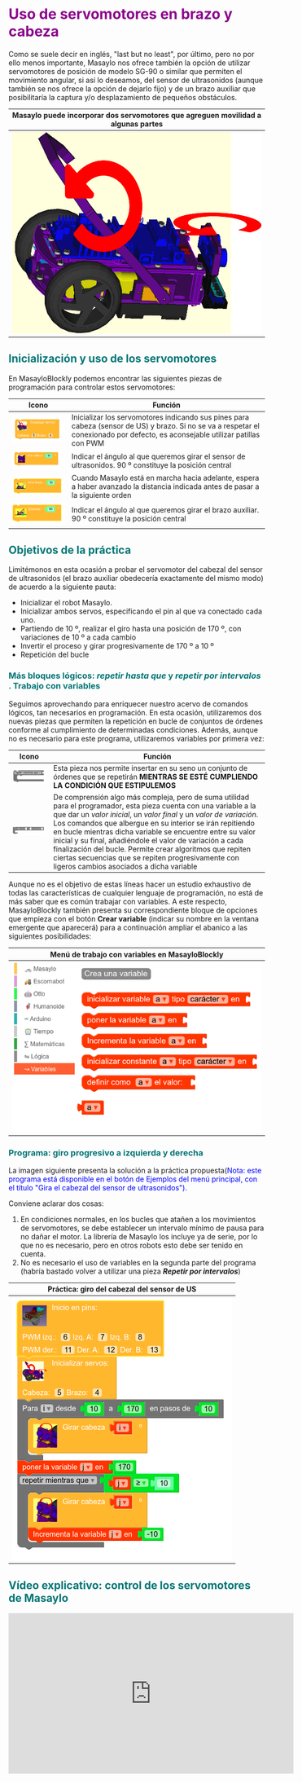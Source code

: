 # <FONT COLOR=#8B008B>Uso de servomotores en brazo y cabeza</font>

Como se suele decir en inglés, "last but no least", por último, pero no por ello menos importante, Masaylo nos ofrece también la opción de utilizar servomotores de posición de modelo SG-90 o similar que permiten el movimiento angular, si así lo deseamos, del sensor de ultrasonidos (aunque también se nos ofrece la opción de dejarlo fijo) y de un brazo auxiliar que posibilitaría la captura y/o desplazamiento de pequeños obstáculos.

<center>

| Masaylo puede incorporar dos servomotores que agreguen movilidad a algunas partes|
|:-:|
| ![Instalando servos](../img/masayloBlockly/initServos.png) |

</center>

## <FONT COLOR=#007575>**Inicialización y uso de los servomotores**</font>

En MasayloBlockly podemos encontrar las siguientes piezas de programación para controlar estos servomotores:

| Icono| Función |
|:-:|---|
| ![Inicio de servomotores](../img/masayloBlockly/iniciarServos.png) | Inicializar los servomotores indicando sus pines para cabeza (sensor de US) y brazo. Si no se va a respetar el conexionado por defecto, es aconsejable utilizar patillas con PWM |
| ![girarCabeza](../img/masayloBlockly/girarCabeza.png) | Indicar el ángulo al que queremos girar el sensor de ultrasonidos. 90 º constituye la posición central|
| ![Girar brazo](../img/masayloBlockly/girarBrazo.png) | Cuando Masaylo está en marcha hacia adelante, espera a haber avanzado la distancia indicada antes de pasar a la siguiente orden|
| ![Esperar a girar un ángulo determinado](../img/masayloBlockly/encoderEsperaAngulo.png) | Indicar el ángulo al que queremos girar el brazo auxiliar. 90 º constituye la posición central|

## <FONT COLOR=#007575>**Objetivos de la práctica**</font>

Limitémonos en esta ocasión a probar el servomotor del cabezal del sensor de ultrasonidos (el brazo auxiliar obedecería exactamente del mismo modo) de acuerdo a la siguiente pauta:

+ Inicializar el robot Masaylo.
+ Inicializar ambos servos, especificando el pin al que va conectado cada uno.
+ Partiendo de 10 º, realizar el giro hasta una posición de 170 º, con variaciones de 10 º a cada cambio
+ Invertir el proceso y girar progresivamente de 170 º a 10 º
+ Repetición del bucle

### <FONT COLOR=#007575>**Más bloques lógicos: *repetir hasta que* y *repetir por intervalos* . Trabajo con variables**</font>

Seguimos aprovechando para enriquecer nuestro acervo de comandos lógicos, tan necesarios en programación. En esta ocasión, utilizaremos dos nuevas piezas que permiten la repetición en bucle de conjuntos de órdenes conforme al cumplimiento de determinadas condiciones. Además, aunque no es necesario para este programa, utilizaremos variables por primera vez:

| Icono| Función |
|:-:|---|
| ![Repetir hasta que](../img/masayloBlockly/repetirHasta.png) | Esta pieza nos permite insertar en su seno un conjunto de órdenes que se repetirán **MIENTRAS SE ESTÉ CUMPLIENDO LA CONDICIÓN QUE ESTIPULEMOS**|
| ![girarCabeza](../img/masayloBlockly/repetirIntervalos.png) | De comprensión algo más compleja, pero de suma utilidad para el programador, esta pieza cuenta con una variable a la que dar un *valor inicial*, un *valor final* y un *valor de variación*. Los comandos que albergue en su interior se irán repitiendo en bucle mientras dicha variable se encuentre entre su valor inicial y su final, añadiéndole el valor de variación a cada finalización del bucle. Permite crear algoritmos que repiten ciertas secuencias que se repiten progresivamente con ligeros cambios asociados a dicha variable|

Aunque no es el objetivo de estas líneas hacer un estudio exhaustivo de todas las características de cualquier lenguaje de programación, no está de más saber que es común trabajar con variables. A este respecto, MasayloBlockly también presenta su correspondiente bloque de opciones que empieza con el botón **Crear variable** (indicar su nombre en la ventana emergente que aparecerá) para a continuación ampliar el abanico a las siguientes posibilidades:

<center>

| Menú de trabajo con variables en MasayloBlockly|
|:-:|
| ![Menú de variables](../img/masayloBlockly/menuVariables.png) |

</center>

### <FONT COLOR=#007575> **Programa: giro progresivo a izquierda y derecha** </font>

La imagen siguiente presenta la solución a la práctica propuesta(<font color=#0000FF>Nota: este programa está disponible en el botón de Ejemplos del menú principal, con el título "Gira el cabezal del sensor de ultrasonidos").</font>

Conviene aclarar dos cosas:

1. En condiciones normales, en los bucles que atañen a los movimientos de servomotores, se debe establecer un intervalo mínimo de pausa para no dañar el motor. La librería de Masaylo los incluye ya de serie, por lo que no es necesario, pero en otros robots esto debe ser tenido en cuenta.
2. No es necesario el uso de variables en la segunda parte del programa (habría bastado volver a utilizar una pieza ***Repetir por intervalos***)

<center>

| Práctica: giro del cabezal del sensor de US|
|:-:|
| ![Giro del cabezal del sensor de ultrasonidos](../img/masayloBlockly/giroServoCabezal.png) |

</center>

## <FONT COLOR=#007575>**Vídeo explicativo: control de los servomotores de Masaylo**</font>

<iframe width="560" height="315" src="https://www.youtube.com/embed/d8RRcyau6k8" title="YouTube video player" frameborder="0" allow="accelerometer; autoplay; clipboard-write; encrypted-media; gyroscope; picture-in-picture" allowfullscreen></iframe>